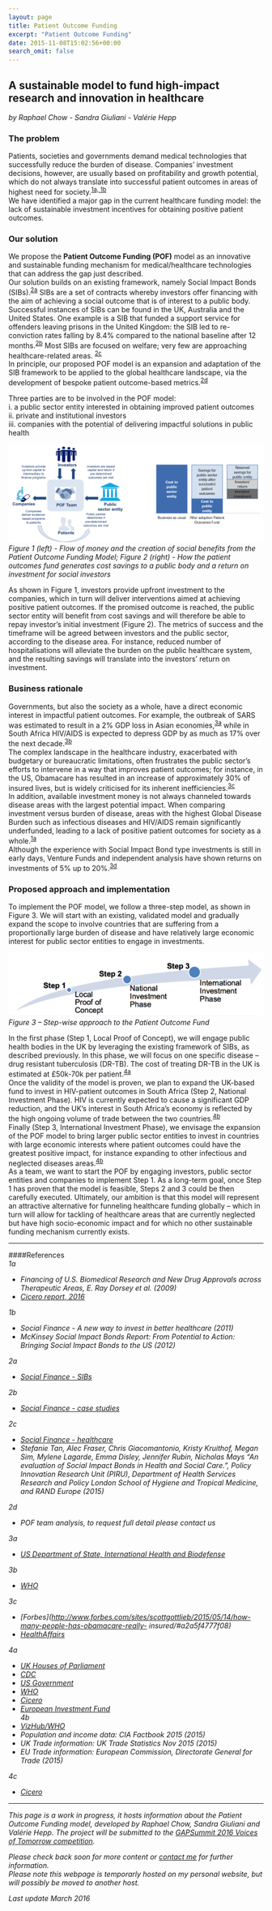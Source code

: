 ```yaml
---
layout: page
title: Patient Outcome Funding
excerpt: "Patient Outcome Funding"
date: 2015-11-08T15:02:56+00:00
search_omit: false
---
```




## A sustainable model to fund high-impact research and innovation in healthcare  
*by Raphael Chow - Sandra Giuliani - Valérie Hepp*  

### The problem  
Patients, societies and governments demand medical technologies that successfully reduce the burden of disease. Companies’ investment decisions, however, are usually based on profitability and growth potential, which do not always translate into successful patient outcomes in areas of highest need for society.<sup>[1a, 1b](#ref1)</sup>  
We have identified a major gap in the current healthcare funding model: the lack of sustainable investment incentives for obtaining positive patient outcomes.  
  

### Our solution  
We propose the <b>Patient Outcome Funding (POF)</b> model as an innovative and sustainable funding mechanism for medical/healthcare technologies that can address the gap just described.  
Our solution builds on an existing framework, namely Social Impact Bonds (SIBs).<sup>[2a](#ref2)</sup>   SIBs are a set of contracts whereby investors offer financing with the aim of achieving a social outcome that is of interest to a public body. Successful instances of SIBs can be found in the UK, Australia and the United States. One example is a SIB that funded a support service for offenders leaving prisons in the United Kingdom: the SIB led to re-conviction rates falling by 8.4% compared to the national baseline after 12 months.<sup>[2b](#ref2)</sup>   Most SIBs are focused on welfare; very few are approaching healthcare-related areas. <sup>[2c](#ref2)</sup>   
In principle, our proposed POF model is an expansion and adaptation of the SIB framework to be applied to the global healthcare landscape, via the development of bespoke patient outcome-based metrics.<sup>[2d](#ref2)</sup>  

Three parties are to be involved in the POF model:  
i.	a public sector entity interested in obtaining improved patient outcomes  
ii.	private and institutional investors  
iii.	companies with the potential of delivering impactful solutions in public health  

![Patient Outcome Funding - model](/images/pof_model.png)  
*Figure 1 (left) - Flow of money and the creation of social benefits from the Patient Outcome Funding Model; Figure 2 (right) - How the patient outcomes fund generates cost savings to a public body and a return on investment for social investors*  
  
As shown in Figure 1, investors provide upfront investment to the companies, which in turn will deliver interventions aimed at achieving positive patient outcomes. If the promised outcome is reached, the public sector entity will benefit from cost savings and will therefore be able to repay investor’s initial investment (Figure 2). The metrics of success and the timeframe will be agreed between investors and the public sector, according to the disease area. For instance, reduced number of hospitalisations will alleviate the burden on the public healthcare system, and the resulting savings will translate into the investors’ return on investment.  

### Business rationale  
Governments, but also the society as a whole, have a direct economic interest in impactful patient outcomes. For example, the outbreak of SARS was estimated to result in a 2% GDP loss in Asian economies,<sup>[3a](#ref3)</sup> while in South Africa HIV/AIDS is expected to depress GDP by as much as 17% over the next decade.<sup>[3b](#ref3)</sup>    
The complex landscape in the healthcare industry, exacerbated with budgetary or bureaucratic limitations, often frustrates the public sector’s efforts to intervene in a way that improves patient outcomes; for instance, in the US, Obamacare has resulted in an increase of approximately 30% of insured lives, but is widely criticised for its inherent inefficiencies.<sup>[3c](#ref3)</sup>  
In addition, available investment money is not always channeled towards disease areas with the largest potential impact. When comparing investment versus burden of disease, areas with the highest Global Disease Burden such as infectious diseases and HIV/AIDS remain significantly underfunded, leading to a lack of positive patient outcomes for society as a whole.<sup>[1a](#ref1)</sup>    
Although the experience with Social Impact Bond type investments is still in early days, Venture Funds and independent analysis have shown returns on investments of 5% up to 20%.<sup>[3d](#ref3)</sup>    

### Proposed approach and implementation    
To implement the POF model, we follow a three-step model, as shown in Figure 3. We will start with an existing, validated model and gradually expand the scope to involve countries that are suffering from a proportionally large burden of disease and have relatively large economic interest for public sector entities to engage in investments.  


![Patient Outcome Funding - implementation](/images/pof_steps.png)  
*Figure 3 – Step-wise approach to the Patient Outcome Fund*  


In the first phase (Step 1, Local Proof of Concept), we will engage public health bodies in the UK by leveraging the existing framework of SIBs, as described previously. In this phase, we will focus on one specific disease – drug resistant tuberculosis (DR-TB). The cost of treating DR-TB in the UK is estimated at £50k-70k per patient.<sup>[4a](#ref4)</sup>  
Once the validity of the model is proven, we plan to expand the UK-based fund to invest in HIV-patient outcomes in South Africa (Step 2, National Investment Phase). HIV is currently expected to cause a significant GDP reduction, and the UK’s interest in South Africa’s economy is reflected by the high ongoing volume of trade between the two countries.<sup>[4b](#ref4)</sup>  
Finally (Step 3, International Investment Phase), we envisage the expansion of the POF model to bring larger public sector entities to invest in countries with large economic interests where patient outcomes could have the greatest positive impact, for instance expanding to other infectious and neglected diseases areas.<sup>[4b](#ref4)</sup>  
As a team, we want to start the POF by engaging investors, public sector entities and companies to implement Step 1. As a long-term goal, once Step 1 has proven that the model is feasible, Steps 2 and 3 could be then carefully executed. Ultimately, our ambition is that this model will represent an attractive alternative for funneling healthcare funding globally – which in turn will allow for tackling of healthcare areas that are currently neglected but have high socio-economic impact and for which no other sustainable funding mechanism currently exists. 

-----------------------------------------------------------------------------

####References  
<a name="ref1"></a>
<i>
1a  
- Financing of U.S. Biomedical Research and New Drug Approvals across Therapeutic Areas, E. Ray Dorsey et al. (2009)  
- [Cicero report, 2016](http://www.cicero-group.com/Research-Analysis/Pain_in_spain_report.pdf)  

1b  
- Social Finance - A new way to invest in better healthcare (2011)    
- McKinsey Social Impact Bonds Report: From Potential to Action: Bringing Social Impact Bonds to the US (2012)  
  
<a name="ref2"></a>
2a  
- [Social Finance - SIBs](http://www.socialfinance.org.uk/services/social-impact-bonds/)  

2b  
- [Social Finance - case studies](http://www.socialfinance.org.uk/wp-content/uploads/2015/06/Case-Studies.pdf)    
  
2c  
- [Social Finance - healthcare](http://www.socialfinance.org.il/social-impact-bonds/42/reducing-development-type-2-diabetes-in-high-risk-pre-diabetics)   
- Stefanie Tan, Alec Fraser, Chris Giacomantonio, Kristy Kruithof, Megan Sim, Mylene Lagarde, Emma Disley, Jennifer Rubin, Nicholas Mays “An evaluation of Social Impact Bonds in Health and Social Care.”, Policy Innovation Research Unit (PIRU), Department of Health Services Research and Policy London School of Hygiene and Tropical Medicine, and RAND Europe (2015)  
   
2d  
- POF team analysis, to request full detail please contact us    
  
<a name="ref3"></a> 
3a  
- [US Department of State, International Health and Biodefense](http://www.state.gov/e/oes/intlhealthbiodefense/id/)   
  
3b  
- [WHO](http://www.who.int/trade/glossary/story051/en/)  
  
3c  
- [Forbes](http://www.forbes.com/sites/scottgottlieb/2015/05/14/how-many-people-has-obamacare-really- insured/#a2a5f4777f08)  
- [HealthAffairs](http://content.healthaffairs.org/content/early/2015/05/04/hlthaff.2015.0266.full)  
  
<a name="ref4"></a> 
4a  
- [UK Houses of Parliament](http://researchbriefings.files.parliament.uk/documents/POST-PN-416/POST-PN-416.pdf)  
- [CDC](http://www.cdc.gov/tb/topic/drtb/default.htm)  
- [US Government](https://www.whitehouse.gov/sites/default/files/microsites/ostp/national_action_plan_for_tuberculosis_20151204_final.pdf)  
- [WHO](http://www.who.int/mediacentre/news/releases/2015/tuberculosis-mortality/en/)  
- [Cicero](http://www.cicero-group.com/Research-Analysis/Pain_in_spain_report.pdf)  
- [European Investment Fund](https://issuu.com/cfi.co/docs/spring2013/24)  
4b  
- [VizHub/WHO](http://vizhub.healthdata.org/gbd-compare/)    
- Population and income data: CIA Factbook 2015 (2015)  
- UK Trade information: UK Trade Statistics Nov 2015 (2015)  
- EU Trade information: European Commission, Directorate General for Trade (2015)  
  
4c  
- [Cicero](http://www.cicero-group.com/Research-Analysis/Pain_in_spain_report.pdf)  
<i/>

-----------------------------------------------------------------------------

This page is a work in progress, it hosts information about the Patient Outcome Funding model, developed by Raphael Chow, Sandra Giuliani and Valérie Hepp. The project will be submitted to the [GAPSummit 2016 Voices of Tomorrow competition](http://gapsummit.com/2016/programme/).  
  
Please check back soon for more content or [contact me](/contact/) for further information.  
Please note this webpage is temporarly hosted on my personal website, but will possibly be moved to another host.  
  





*Last update March 2016*  